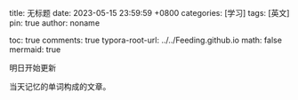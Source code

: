 

title: 无标题
date: 2023-05-15 23:59:59 +0800
categories: [学习]
tags: [英文]
pin: true
author: noname

toc: true
comments: true
typora-root-url: ../../Feeding.github.io
math: false
mermaid: true



明日开始更新

当天记忆的单词构成的文章。